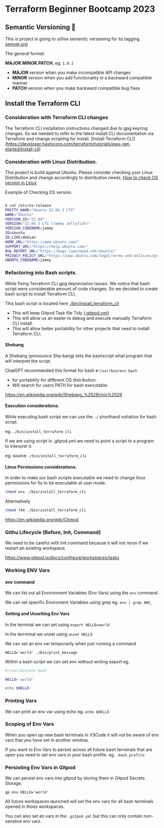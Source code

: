 # Terraform Beginner Bootcamp 2023

## Semantic Versioning  :mage:

This is project is going to utilise semantic versioning for its tagging.
[semver.org](https://semver.org/)

The general format: 

**MAJOR.MINOR.PATCH**, eg. `1.0.1`

-  **MAJOR** version when you make incompatible API changes
-  **MINOR** version when you add functionality in a backward compatible manner
-  **PATCH** version when you make backward compatible bug fixes

## Install the Terraform CLI

### Consideration with Terraform CLI changes

The Terraform CLI installation instructions changed due to gpg keyring changes. So we needed to refer to the latest install CLI documentation via Terraform and change scripting for install.
[Install Terraform CLI]
(https://developer.hashicorp.com/terraform/tutorials/aws-get-started/install-cli)

### Consideration with Linux Distribution.

This project is build against Ubuntu. 
Please consider checking your Linux Distribution and change accordingly to distribution needs.
[How to check OS version in Linux](https://www.cyberciti.biz/faq/how-to-check-os-version-in-linux-command-line/)

Example of Checking OS version.
```sh

$ cat /etc/os-release 
PRETTY_NAME="Ubuntu 22.04.3 LTS"
NAME="Ubuntu"
VERSION_ID="22.04"
VERSION="22.04.3 LTS (Jammy Jellyfish)"
VERSION_CODENAME=jammy
ID=ubuntu
ID_LIKE=debian
HOME_URL="https://www.ubuntu.com/"
SUPPORT_URL="https://help.ubuntu.com/"
BUG_REPORT_URL="https://bugs.launchpad.net/ubuntu/"
PRIVACY_POLICY_URL="https://www.ubuntu.com/legal/terms-and-policies/privacy-policy"
UBUNTU_CODENAME=jammy
```
### Refactoring into Bash scripts.
While fixing Terraform CLI gpg depreciation issues. We notice that bash script were considerable amount of code changes. So we decided to create bash script to install Terraform CLI.

This bash script is located here [./bin/install_terraform_cli](./bin/install_terraform_Cli)

- This will keep Gitpod Task file Tidy ([.gitpod.yml](.gitpod.yml))
- This will allow us an easier to debug and execute manually Terraform CLI install.
- This will allow better portability for other projects that need to install Terraform CLI.

#### Shebang

A Shebang (pronounce Sha-bang) tells the bashscript what program that will interpret the script.

ChatGPT recommended this format for bash `#!/usr/bin/env bash` 

- for portability for different OS distribution.
- Will search for users PATH for bash executable.

https://en.wikipedia.org/wiki/Shebang_%2528Unix%2529

#### Execution considerations.

While  executing bash script we can use the `./` shorthand notiation for bash script.

eg. `./bin/install_terraform_cli`

If we are using script in .gitpod.yml we need to point a script to a program to interpret it.

eg. source `./bin/install_terraform_cli` 

#### Linux Permissions considerations.

In order to make our bash scripts executable we need to change linux permissions for fix to be executable at user mode.

```sh
chmod u+x ./bin/install_terraform_cli
```

Alternatively

```sh
chmod 744 ./bin/install_terraform_cli
```

https://en.wikipedia.org/wiki/Chmod

### Githu Lifecycle (Before, Init, Command) 

We need to be careful with Init command because it will not rerun if we restart an existing workspace.

https://www.gitpod.io/docs/configure/workspaces/tasks


### Working ENV Vars

#### env command

We can list out all Environment Variables (Env Vars) using the `env` command.

We can set specific Enviroment Variables using grep eg. `env | grep AWS_`

#### Setting and Unsetting Env Vars

In the terminal we can set using `export HELLO=world`

In the terrminal we unset using `unset HELLO`

We can set an env var temporarily when just running a command

```
HELLO='world' ./bin/print_message
```

Within a bash script we can set env without writing export eg.

```sh
#!/usr/bin/env bash

HELLO='world'

echo $HELLO
```

### Printing Vars

We can print an env var using echo eg. `echo $HELLO`

### Scoping of Env Vars

When you open up new bash terminals in VSCode it will not be aware of env vars that you have set in another window.

If you want to Env Vars to persist across all future bash terminals that are open you need to set env vars in your bash profile. eg. `.bash_profile`

### Persisting Env Vars in Gitpod

We can persist env vars into gitpod by storing them in Gitpod Secrets Storage.

```
gp env HELLO='world'
```

All future workspaces launched will set the env vars for all bash terminals opened in thoes workspaces.

You can also set en vars in the `.gitpod.yml` but this can only contain non-senstive env vars.